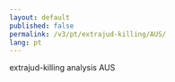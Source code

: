 ```yaml
---
layout: default
published: false
permalink: /v3/pt/extrajud-killing/AUS/
lang: pt
---
```


extrajud-killing analysis AUS
